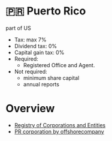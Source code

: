 # 🇵🇷 Puerto Rico

part of US

* Tax: max 7%
* Dividend tax: 0%
* Capital gain tax: 0%
* Required:
  * Registered Office and Agent.
* Not required:
  * minimum share capital
  * annual reports


# Overview

* [Registry of Corporations and Entities](https://prcorpfiling.f1hst.com/)
* [PR corporation by offshorecompany](https://www.offshorecompany.com/company/puerto-rico-corporation/)
